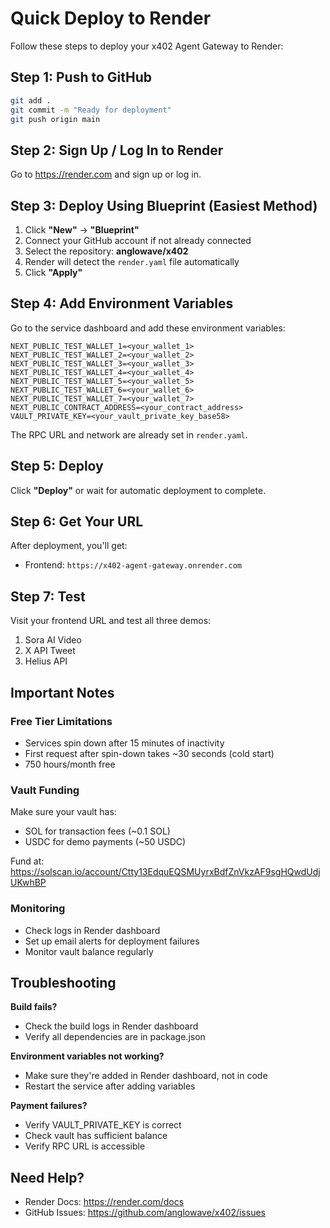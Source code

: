 # Quick Deploy to Render

Follow these steps to deploy your x402 Agent Gateway to Render:

## Step 1: Push to GitHub

```bash
git add .
git commit -m "Ready for deployment"
git push origin main
```

## Step 2: Sign Up / Log In to Render

Go to https://render.com and sign up or log in.

## Step 3: Deploy Using Blueprint (Easiest Method)

1. Click **"New"** → **"Blueprint"**
2. Connect your GitHub account if not already connected
3. Select the repository: **anglowave/x402**
4. Render will detect the `render.yaml` file automatically
5. Click **"Apply"**

## Step 4: Add Environment Variables

Go to the service dashboard and add these environment variables:

```
NEXT_PUBLIC_TEST_WALLET_1=<your_wallet_1>
NEXT_PUBLIC_TEST_WALLET_2=<your_wallet_2>
NEXT_PUBLIC_TEST_WALLET_3=<your_wallet_3>
NEXT_PUBLIC_TEST_WALLET_4=<your_wallet_4>
NEXT_PUBLIC_TEST_WALLET_5=<your_wallet_5>
NEXT_PUBLIC_TEST_WALLET_6=<your_wallet_6>
NEXT_PUBLIC_TEST_WALLET_7=<your_wallet_7>
NEXT_PUBLIC_CONTRACT_ADDRESS=<your_contract_address>
VAULT_PRIVATE_KEY=<your_vault_private_key_base58>
```

The RPC URL and network are already set in `render.yaml`.

## Step 5: Deploy

Click **"Deploy"** or wait for automatic deployment to complete.

## Step 6: Get Your URL

After deployment, you'll get:
- Frontend: `https://x402-agent-gateway.onrender.com`

## Step 7: Test

Visit your frontend URL and test all three demos:
1. Sora AI Video
2. X API Tweet
3. Helius API

## Important Notes

### Free Tier Limitations
- Services spin down after 15 minutes of inactivity
- First request after spin-down takes ~30 seconds (cold start)
- 750 hours/month free

### Vault Funding
Make sure your vault has:
- SOL for transaction fees (~0.1 SOL)
- USDC for demo payments (~50 USDC)

Fund at: https://solscan.io/account/Ctty13EdquEQSMUyrxBdfZnVkzAF9sgHQwdUdjUKwhBP

### Monitoring
- Check logs in Render dashboard
- Set up email alerts for deployment failures
- Monitor vault balance regularly

## Troubleshooting

**Build fails?**
- Check the build logs in Render dashboard
- Verify all dependencies are in package.json

**Environment variables not working?**
- Make sure they're added in Render dashboard, not in code
- Restart the service after adding variables

**Payment failures?**
- Verify VAULT_PRIVATE_KEY is correct
- Check vault has sufficient balance
- Verify RPC URL is accessible

## Need Help?

- Render Docs: https://render.com/docs
- GitHub Issues: https://github.com/anglowave/x402/issues
